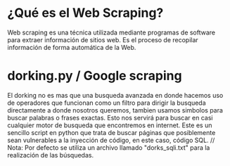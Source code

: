 # ¿Qué es el Web Scraping?
Web scraping es una técnica utilizada mediante programas de software para extraer información de sitios web. Es el proceso de recopilar información de forma automática de la Web.

# dorking.py / Google scraping
El dorking no es mas que una busqueda avanzada en donde hacemos uso de operadores que funcionan como un filtro para dirigir la busqueda directamente a donde nosotros queremos, tambien usamos simbolos para buscar palabras o frases exactas. Esto nos servirá para buscar en casi cualquier motor de busqueda que encontremos en internet. Este es un sencillo script en python que trata de buscar páginas que posiblemente sean vulnerables a la inyección de código, en este caso, código SQL.
// Nota: Por defecto se utiliza un archivo llamado "dorks_sqli.txt" para la realización de las búsquedas.
